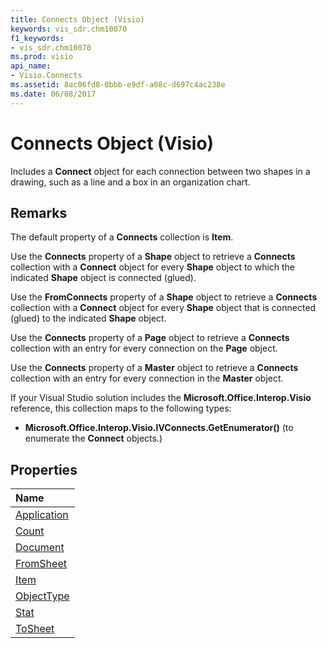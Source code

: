 ```yaml
---
title: Connects Object (Visio)
keywords: vis_sdr.chm10070
f1_keywords:
- vis_sdr.chm10070
ms.prod: visio
api_name:
- Visio.Connects
ms.assetid: 8ac06fd8-0bbb-e9df-a08c-d697c4ac238e
ms.date: 06/08/2017
---
```



# Connects Object (Visio)

 Includes a **Connect** object for each connection between two shapes in a drawing, such as a line and a box in an organization chart.


## Remarks

The default property of a **Connects** collection is **Item**.

Use the **Connects** property of a **Shape** object to retrieve a **Connects** collection with a **Connect** object for every **Shape** object to which the indicated **Shape** object is connected (glued).

Use the **FromConnects** property of a **Shape** object to retrieve a **Connects** collection with a **Connect** object for every **Shape** object that is connected (glued) to the indicated **Shape** object.

Use the **Connects** property of a **Page** object to retrieve a **Connects** collection with an entry for every connection on the **Page** object.

Use the **Connects** property of a **Master** object to retrieve a **Connects** collection with an entry for every connection in the **Master** object.

If your Visual Studio solution includes the **Microsoft.Office.Interop.Visio** reference, this collection maps to the following types:


- **Microsoft.Office.Interop.Visio.IVConnects.GetEnumerator()** (to enumerate the **Connect** objects.)
    

## Properties



|**Name**|
|:-----|
|[Application](http://msdn.microsoft.com/library/add9261d-b2e7-f96f-55c2-8326f8b39813%28Office.15%29.aspx)|
|[Count](http://msdn.microsoft.com/library/52be9eb0-5130-2490-98a0-58215dead3d5%28Office.15%29.aspx)|
|[Document](http://msdn.microsoft.com/library/7a161248-2bf5-42e7-772d-e0f4de979776%28Office.15%29.aspx)|
|[FromSheet](http://msdn.microsoft.com/library/c9fa472c-9f5f-ea4f-adbc-e8741dda1482%28Office.15%29.aspx)|
|[Item](http://msdn.microsoft.com/library/3b43a3ae-cf92-cc05-2750-c37554d9202c%28Office.15%29.aspx)|
|[ObjectType](http://msdn.microsoft.com/library/1d27b1c5-89f0-493c-b90c-9be46fc93ca0%28Office.15%29.aspx)|
|[Stat](http://msdn.microsoft.com/library/e51e58fb-a7b5-b18e-3f53-8ab1ff4d2994%28Office.15%29.aspx)|
|[ToSheet](http://msdn.microsoft.com/library/a5884fda-45cb-9b2b-da19-788db429e6f1%28Office.15%29.aspx)|

